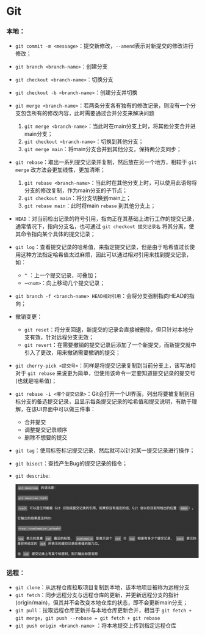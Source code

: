 # Git

### 本地：

- `git commit -m <message>`：提交新修改，`--amend`表示对新提交的修改进行修改；

- `git branch <branch-name>`：创建分支

- `git checkout <branch-name>`：切换分支

- `git checkout -b <branch-name>`：创建分支并切换

- `git merge <branch-name>`：若两条分支各有独有的修改记录，则没有一个分支包含所有的修改内容，此时需要通过合并分支来解决问题

  1. `git merge <branch-name>`：当此时在main分支上时，将其他分支合并进main分支；
  2. `git checkout <branch-name>`：切换到其他分支；
  3. `git merge main`：将main分支合并到其他分支，保持两分支同步；

- `git rebase`：取出一系列提交记录并复制，然后放在另一个地方，相较于 `git merge` 改方法会更加线性，更加清晰；

  1. `git rebase <branch-name>`：当此时在其他分支上时，可以使用此语句将分支的修改复制，作为main分支的子节点；
  2. `git checkout main`：将分支切换到main上；
  3. `git rebase main`：此时将main `rebase` 到其他分支上；

- `HEAD`：对当前检出记录的符号引用，指向正在其基础上进行工作的提交记录，通常情况下，指向分支名，也可通过 `git checkout 提交记录名` 将其分离，使其命令指向某个具体的提交记录；

- `git log`：查看提交记录的哈希值，来指定提交记录，但是由于哈希值过长使用这种方法指定哈希值太过麻烦，因此可以通过相对引用来找到提交记录，如：

  - `^` ：上一个提交记录，可叠加；
  - `~<num>`：向上移动几个提交记录；

- `git branch -f <branch-name> HEAD相对引用`：会将分支强制指向HEAD的指向；

- 撤销变更：

  - `git reset`：将分支回退，新提交的记录会直接被删除，但只针对本地分支有效，针对远程分支无效；
  - `git revert`：在需要撤销的提交记录后添加了一个新提交，而新提交就中引入了更改，用来撤销需要撤销的提交；

- `git cherry-pick <提交号>`：同样是将提交记录复制到当前分支上，该写法相对于 `git rebase` 来说更为简单，但使用该命令一定要知道提交记录的提交号(也就是哈希值)；

- `git rebase -i <哪个提交记录>`：Git会打开一个UI界面，列出将要被复制到目标分支的备选提交记录，且显示每条提交记录的哈希值和提交说明，有助于理解，在该UI界面中可以做三件事：

  - 合并提交
  - 调整提交记录顺序
  - 删除不想要的提交

- `git tag`：使用标签标记提交记录，然后就可以针对某一提交记录进行操作；

- `git bisect`：查找产生Bug的提交记录的指令；

- `git describe`:

  ![image-20211115192333054](../images/image-20211115192333054.png)



### 远程：

- `git clone`：从远程仓库拉取项目复制到本地，该本地项目被称为远程分支
- `git fetch`：同步远程分支与远程仓库的更新，并更新远程分支的指针(origin/main)，但其并不会改变本地仓库的状态，即不会更新main分支；
- `git pull`：拉取远程仓库更新并与本地仓库更新合并，相当于 `git fetch + git merge`，`git push --rebase = git fetch + git rebase`
- `git push origin <branch-name>` ：将本地提交上传到指定远程仓库
